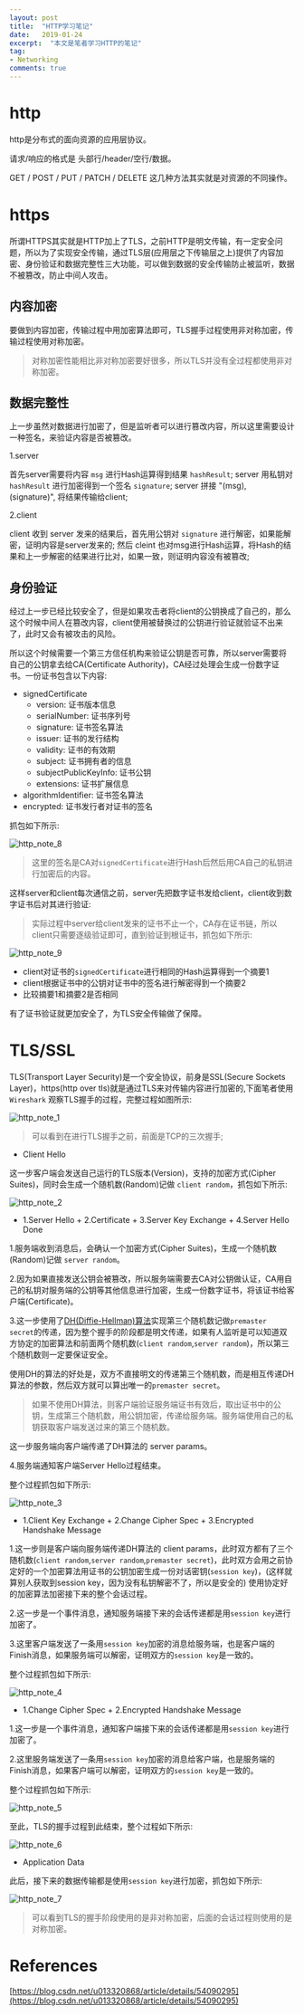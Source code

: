 ```yaml
---
layout: post
title:  "HTTP学习笔记"
date:   2019-01-24
excerpt:  "本文是笔者学习HTTP的笔记"
tag:
- Networking
comments: true
---
```


# http

http是分布式的面向资源的应用层协议。

请求/响应的格式是 头部行/header/空行/数据。

GET / POST / PUT / PATCH / DELETE 这几种方法其实就是对资源的不同操作。

# https

所谓HTTPS其实就是HTTP加上了TLS，之前HTTP是明文传输，有一定安全问题，所以为了实现安全传输，通过TLS层(应用层之下传输层之上)提供了内容加密、身份验证和数据完整性三大功能，可以做到数据的安全传输防止被监听，数据不被篡改，防止中间人攻击。

## 内容加密

要做到内容加密，传输过程中用加密算法即可，TLS握手过程使用非对称加密，传输过程使用对称加密。

> 对称加密性能相比非对称加密要好很多，所以TLS并没有全过程都使用非对称加密。

## 数据完整性

上一步虽然对数据进行加密了，但是监听者可以进行篡改内容，所以这里需要设计一种签名，来验证内容是否被篡改。

1.server

首先server需要将内容 `msg` 进行Hash运算得到结果 `hashResult`;
server 用私钥对 `hashResult` 进行加密得到一个签名 `signature`;
server 拼接 "\(msg), \(signature)", 将结果传输给client;

2.client

client 收到 server 发来的结果后，首先用公钥对 `signature` 进行解密，如果能解密，证明内容是server发来的;
然后 cleint 也对msg进行Hash运算，将Hash的结果和上一步解密的结果进行比对，如果一致，则证明内容没有被篡改;

## 身份验证

经过上一步已经比较安全了，但是如果攻击者将client的公钥换成了自己的，那么这个时候中间人在篡改内容，client使用被替换过的公钥进行验证就验证不出来了，此时又会有被攻击的风险。

所以这个时候需要一个第三方信任机构来验证公钥是否可靠，所以server需要将自己的公钥拿去给CA(Certificate Authority)，CA经过处理会生成一份数字证书。一份证书包含以下内容:

- signedCertificate
    - version: 证书版本信息
    - serialNumber: 证书序列号
    - signature: 证书签名算法
    - issuer: 证书的发行结构
    - validity: 证书的有效期
    - subject: 证书拥有者的信息
    - subjectPublicKeyInfo: 证书公钥
    - extensions: 证书扩展信息
- algorithmIdentifier: 证书签名算法
- encrypted: 证书发行者对证书的签名

抓包如下所示:

![http_note_8]({{site.url}}/assets/images/blog/http_note_8.png)

> 这里的签名是CA对`signedCertificate`进行Hash后然后用CA自己的私钥进行加密后的内容。

这样server和client每次通信之前，server先把数字证书发给client，client收到数字证书后对其进行验证:

> 实际过程中server给client发来的证书不止一个，CA存在证书链，所以client只需要逐级验证即可，直到验证到根证书，抓包如下所示:

![http_note_9]({{site.url}}/assets/images/blog/http_note_9.png)

- client对证书的`signedCertificate`进行相同的Hash运算得到一个摘要1
- client根据证书中的公钥对证书中的签名进行解密得到一个摘要2
- 比较摘要1和摘要2是否相同

有了证书验证就更加安全了，为TLS安全传输做了保障。

# TLS/SSL

TLS(Transport Layer Security)是一个安全协议，前身是SSL(Secure Sockets Layer)，https(http over tls)就是通过TLS来对传输内容进行加密的,下面笔者使用 `Wireshark` 观察TLS握手的过程，完整过程如图所示:

![http_note_1]({{site.url}}/assets/images/blog/http_note_1.png)

> 可以看到在进行TLS握手之前，前面是TCP的三次握手;

- Client Hello

这一步客户端会发送自己运行的TLS版本(Version)，支持的加密方式(Cipher Suites)，同时会生成一个随机数(Random)记做 `client random`，抓包如下所示:

![http_note_2]({{site.url}}/assets/images/blog/http_note_2.png)

- 1.Server Hello + 2.Certificate + 3.Server Key Exchange + 4.Server Hello Done

1.服务端收到消息后，会确认一个加密方式(Cipher Suites)，生成一个随机数(Random)记做 `server random`。

2.因为如果直接发送公钥会被篡改，所以服务端需要去CA对公钥做认证，CA用自己的私钥对服务端的公钥等其他信息进行加密，生成一份数字证书，将该证书给客户端(Certificate)。

3.这一步使用了[DH(Diffie-Hellman)算法](http://wsfdl.com/algorithm/2016/02/04/%E7%90%86%E8%A7%A3Diffie-Hellman%E5%AF%86%E9%92%A5%E4%BA%A4%E6%8D%A2%E7%AE%97%E6%B3%95.html)实现第三个随机数记做`premaster secret`的传递，因为整个握手的阶段都是明文传递，如果有人监听是可以知道双方协定的加密算法和前面两个随机数(`client random`,`server random`)，所以第三个随机数则一定要保证安全。

使用DH的算法的好处是，双方不直接明文的传递第三个随机数，而是相互传递DH算法的参数，然后双方就可以算出唯一的`premaster secret`。

> 如果不使用DH算法，则客户端验证服务端证书有效后，取出证书中的公钥，生成第三个随机数，用公钥加密，传递给服务端。服务端使用自己的私钥获取客户端发送过来的第三个随机数。

这一步服务端向客户端传递了DH算法的 server params。

4.服务端通知客户端Server Hello过程结束。

整个过程抓包如下所示:

![http_note_3]({{site.url}}/assets/images/blog/http_note_3.png)

- 1.Client Key Exchange + 2.Change Cipher Spec + 3.Encrypted Handshake Message

1.这一步则是客户端向服务端传递DH算法的 client params，此时双方都有了三个随机数(`client random`,`server random`,`premaster secret`)，此时双方会用之前协定好的一个加密算法用证书的公钥加密生成一份对话密钥(`session key`)，(这样就算别人获取到session key，因为没有私钥解密不了，所以是安全的) 使用协定好的加密算法加密接下来的整个会话过程。

2.这一步是一个事件消息，通知服务端接下来的会话传递都是用`session key`进行加密了。

3.这里客户端发送了一条用`session key`加密的消息给服务端，也是客户端的Finish消息，如果服务端可以解密，证明双方的`session key`是一致的。

整个过程抓包如下所示:

![http_note_4]({{site.url}}/assets/images/blog/http_note_4.png)

- 1.Change Cipher Spec + 2.Encrypted Handshake Message

1.这一步是一个事件消息，通知客户端接下来的会话传递都是用`session key`进行加密了。

2.这里服务端发送了一条用`session key`加密的消息给客户端，也是服务端的Finish消息，如果客户端可以解密，证明双方的`session key`是一致的。

整个过程抓包如下所示:

![http_note_5]({{site.url}}/assets/images/blog/http_note_5.png)

至此，TLS的握手过程到此结束，整个过程如下所示:

![http_note_6]({{site.url}}/assets/images/blog/http_note_6.png)

- Application Data

此后，接下来的数据传输都是使用`session key`进行加密，抓包如下所示:

![http_note_7]({{site.url}}/assets/images/blog/http_note_7.png)

> 可以看到TLS的握手阶段使用的是非对称加密，后面的会话过程则使用的是对称加密。

# References

[https://blog.csdn.net/u013320868/article/details/54090295](https://blog.csdn.net/u013320868/article/details/54090295)
